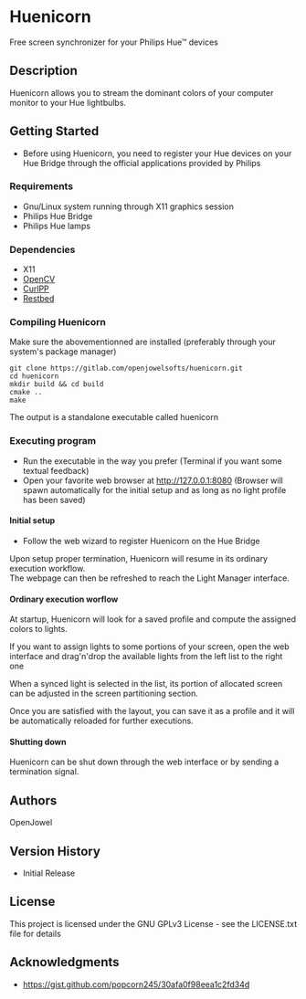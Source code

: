 # Huenicorn

Free screen synchronizer for your Philips Hue™ devices


## Description

Huenicorn allows you to stream the dominant colors of your computer monitor to your Hue lightbulbs.

## Getting Started
  * Before using Huenicorn, you need to register your Hue devices on your Hue Bridge through the official applications provided by Philips

### Requirements
  * Gnu/Linux system running through X11 graphics session
  * Philips Hue Bridge
  * Philips Hue lamps

### Dependencies
* X11
* [OpenCV](https://github.com/opencv/opencv)
* [CurlPP](https://github.com/jpbarrette/curlpp)
* [Restbed](https://github.com/Corvusoft/restbed)

### Compiling Huenicorn
Make sure the abovementionned are installed (preferably through your system's package manager)

```
git clone https://gitlab.com/openjowelsofts/huenicorn.git
cd huenicorn
mkdir build && cd build
cmake ..
make
```

The output is a standalone executable called huenicorn

### Executing program
* Run the executable in the way you prefer (Terminal if you want some textual feedback)
* Open your favorite web browser at http://127.0.0.1:8080 (Browser will spawn automatically for the initial setup and as long as no light profile has been saved)

#### Initial setup
* Follow the web wizard to register Huenicorn on the Hue Bridge

Upon setup proper termination, Huenicorn will resume in its ordinary execution workflow.
<br>
The webpage can then be refreshed to reach the Light Manager interface.

#### Ordinary execution worflow
At startup, Huenicorn will look for a saved profile and compute the assigned colors to lights.

If you want to assign lights to some portions of your screen, open the web interface and drag'n'drop the available lights from the left list to the right one

When a synced light is selected in the list, its portion of allocated screen can be adjusted in the screen partitioning section.

Once you are satisfied with the layout, you can save it as a profile and it will be automatically reloaded for further executions.

#### Shutting down
Huenicorn can be shut down through the web interface or by sending a termination signal.


## Authors
OpenJowel


## Version History
  * Initial Release

## License

This project is licensed under the GNU GPLv3 License - see the LICENSE.txt file for details

## Acknowledgments
* https://gist.github.com/popcorn245/30afa0f98eea1c2fd34d
